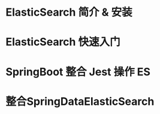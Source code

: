 # ElasticSearch 简介 & 安装



# ElasticSearch 快速入门



# SpringBoot 整合 Jest 操作 ES



# 整合SpringDataElasticSearch


